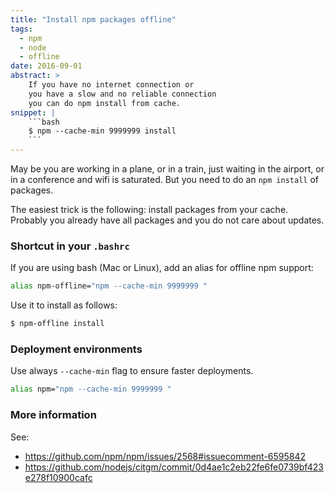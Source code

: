```yaml
---
title: "Install npm packages offline"
tags:
  - npm
  - node
  - offline
date: 2016-09-01
abstract: >
    If you have no internet connection or 
    you have a slow and no reliable connection
    you can do npm install from cache.
snippet: |
    ```bash
    $ npm --cache-min 9999999 install
    ```
---
```


May be you are working in a plane, 
or in a train, 
just waiting in the airport,
or in a conference and wifi 
is saturated.
But you need to do an `npm install`
of packages.

The easiest trick is the following:
install packages from your cache.
Probably you already have all packages
and you do not care about updates.


### Shortcut in your `.bashrc`

If you are using bash (Mac or Linux), 
add an alias for offline npm support:

```bash
alias npm-offline="npm --cache-min 9999999 "
```

Use it to install as follows:

```bash
$ npm-offline install
```


### Deployment environments

Use always `--cache-min` flag to ensure faster
deployments.

```bash
alias npm="npm --cache-min 9999999 "
```


### More information

See:
- https://github.com/npm/npm/issues/2568#issuecomment-6595842
- https://github.com/nodejs/citgm/commit/0d4ae1c2eb22fe6fe0739bf423e278f10900cafc
